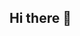 ## Hi there 👋

<!--

**Here are some ideas to get you started:**

This is omedena chapter - brooklyn food desert project orginization!
We aim to using AI/Data Science to evaluate solutions that were implemented in order to ameliorate the impact of Food Deserts in Brooklyn. 
The impact we're seeking to make is to have an AI platform that can be used as part of a longitudinal study to understand the long term health 
effects of Food Deserts and to see what works and what can be improved upon.
-->
